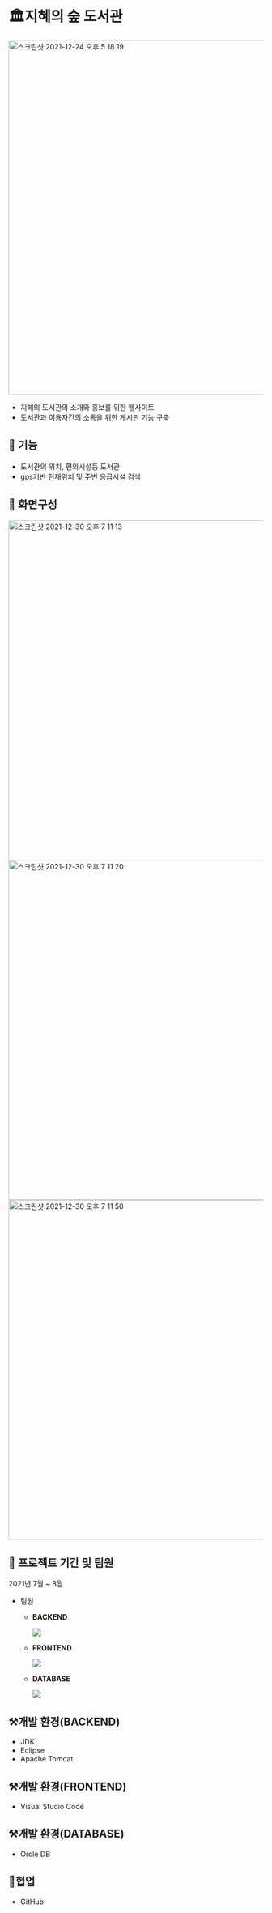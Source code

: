 # 🏛지혜의 숲 도서관
<img width="700" alt="스크린샷 2021-12-24 오후 5 18 19" src="https://user-images.githubusercontent.com/81343131/147906717-d178e20f-fee4-4002-bce1-43e1a848c909.png">

- 지혜의 도서관의 소개와 홍보를 위한 웹사이트
- 도서관과 이용자간의 소통을 위한 게시판 기능 구축

## 💫 기능

- 도서관의 위치, 편의시설등 도서관 
- gps기반 현재위치 및 주변 응급시설 검색

## 📱 화면구성
<img width="671" alt="스크린샷 2021-12-30 오후 7 11 13" src="https://user-images.githubusercontent.com/81343131/147911525-20770f33-2cc4-4d4b-a823-ff0a377c2bcf.png">
<img width="671" alt="스크린샷 2021-12-30 오후 7 11 20" src="https://user-images.githubusercontent.com/81343131/147911528-4d2bffc4-a176-467a-8e2c-aceb12b637d4.png">
<img width="671" alt="스크린샷 2021-12-30 오후 7 11 50" src="https://user-images.githubusercontent.com/81343131/147911532-5f671e18-db7e-434c-bb02-3d6f51784c2a.png">

## 📌 프로젝트 기간 및 팀원
2021년 7월 ~ 8월

- 팀원
  - **BACKEND**
    
    ![](https://img.shields.io/badge/JAVA-%EC%B5%9C%ED%95%99%EC%A4%80-brightgreen?style=for-the-badge)
        
  - **FRONTEND** 

     ![](https://img.shields.io/badge/JACASCRIPT-%EB%B0%95%EC%8A%B9%ED%9B%88-blue?style=for-the-badge)
     
  - **DATABASE** 

     ![](https://img.shields.io/badge/SQL-%EC%9E%84%EC%A4%80%ED%98%81-orange?style=for-the-badge)


## ⚒개발 환경(BACKEND)
- JDK
- Eclipse
- Apache Tomcat

## ⚒개발 환경(FRONTEND)
- Visual Studio Code

## ⚒개발 환경(DATABASE)
- Orcle DB

## 📔협업
- GitHub

